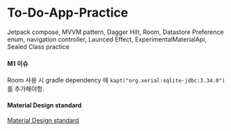 # To-Do-App-Practice
Jetpack compose, MVVM pattern, Dagger Hilt, Room, Datastore Preference
enum, navigation controller, Launced Effect, ExperimentalMaterialApi, Sealed Class
 practice

#### M1 이슈
Room 사용 시 gradle dependency 에
`kapt("org.xerial:sqlite-jdbc:3.34.0")` 를 추가해야함.

#### Material Design standard
[Material Design standard](https://material.io/components/app-bars-top#usage)

